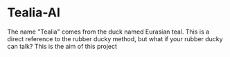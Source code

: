 # Tealia-AI
The name "Tealia" comes from the duck named Eurasian teal. This is a direct reference to the rubber ducky method, but what if your rubber ducky can talk? This is the aim of this project
